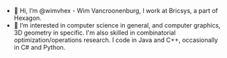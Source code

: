 - 👋 Hi, I’m @wimvhex - Wim Vancroonenburg, I work at Bricsys, a part of Hexagon.
- 👀 I’m interested in computer science in general, and computer graphics, 3D geometry in specific. I'm also skilled in combinatorial optimization/operations research. I code in Java and C++, occasionally in C# and Python.

<!---
wimvhex/wimvhex is a ✨ special ✨ repository because its `README.md` (this file) appears on your GitHub profile.
You can click the Preview link to take a look at your changes.
--->
